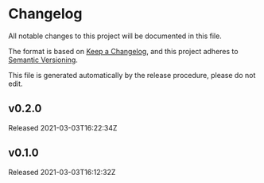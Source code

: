 # Changelog

All notable changes to this project will be documented in this file.

The format is based on [Keep a Changelog](https://keepachangelog.com/en/1.0.0/),
and this project adheres to [Semantic Versioning](https://semver.org/spec/v2.0.0.html).

This file is generated automatically by the release procedure, please do not edit.


## v0.2.0

Released 2021-03-03T16:22:34Z


## v0.1.0

Released 2021-03-03T16:12:32Z
